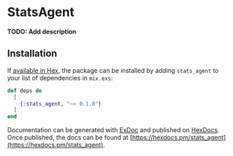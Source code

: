 # StatsAgent

**TODO: Add description**

## Installation

If [available in Hex](https://hex.pm/docs/publish), the package can be installed
by adding `stats_agent` to your list of dependencies in `mix.exs`:

```elixir
def deps do
  [
    {:stats_agent, "~> 0.1.0"}
  ]
end
```

Documentation can be generated with [ExDoc](https://github.com/elixir-lang/ex_doc)
and published on [HexDocs](https://hexdocs.pm). Once published, the docs can
be found at [https://hexdocs.pm/stats_agent](https://hexdocs.pm/stats_agent).

